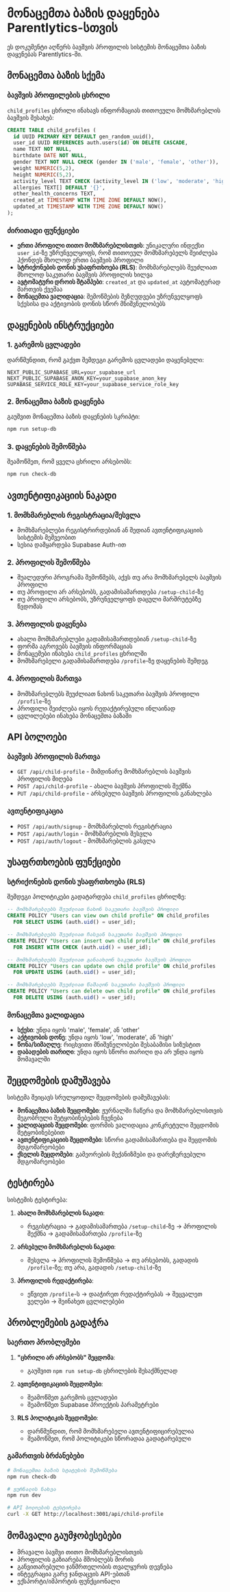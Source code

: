 # მონაცემთა ბაზის დაყენება Parentlytics-სთვის

ეს დოკუმენტი აღწერს ბავშვის პროფილის სისტემის მონაცემთა ბაზის დაყენებას Parentlytics-ში.

## მონაცემთა ბაზის სქემა

### ბავშვის პროფილების ცხრილი

`child_profiles` ცხრილი ინახავს ინფორმაციას თითოეული მომხმარებლის ბავშვის შესახებ:

```sql
CREATE TABLE child_profiles (
  id UUID PRIMARY KEY DEFAULT gen_random_uuid(),
  user_id UUID REFERENCES auth.users(id) ON DELETE CASCADE,
  name TEXT NOT NULL,
  birthdate DATE NOT NULL,
  gender TEXT NOT NULL CHECK (gender IN ('male', 'female', 'other')),
  weight NUMERIC(5,2),
  height NUMERIC(5,2),
  activity_level TEXT CHECK (activity_level IN ('low', 'moderate', 'high')),
  allergies TEXT[] DEFAULT '{}',
  other_health_concerns TEXT,
  created_at TIMESTAMP WITH TIME ZONE DEFAULT NOW(),
  updated_at TIMESTAMP WITH TIME ZONE DEFAULT NOW()
);
```

### ძირითადი ფუნქციები

- **ერთი პროფილი თითო მომხმარებლისთვის**: უნიკალური ინდექსი `user_id`-ზე უზრუნველყოფს, რომ თითოეულ მომხმარებელს შეიძლება ჰქონდეს მხოლოდ ერთი ბავშვის პროფილი
- **სტრიქონების დონის უსაფრთხოება (RLS)**: მომხმარებლებს შეუძლიათ მხოლოდ საკუთარი ბავშვის პროფილის ხილვა
- **ავტომატური დროის შტამპები**: `created_at` და `updated_at` ავტომატურად მართვის ქვეშაა
- **მონაცემთა ვალიდაცია**: შემოწმების შეზღუდვები უზრუნველყოფს სქესისა და აქტივობის დონის სწორ მნიშვნელობებს

## დაყენების ინსტრუქციები

### 1. გარემოს ცვლადები

დარწმუნდით, რომ გაქვთ შემდეგი გარემოს ცვლადები დაყენებული:

```env
NEXT_PUBLIC_SUPABASE_URL=your_supabase_url
NEXT_PUBLIC_SUPABASE_ANON_KEY=your_supabase_anon_key
SUPABASE_SERVICE_ROLE_KEY=your_supabase_service_role_key
```

### 2. მონაცემთა ბაზის დაყენება

გაუშვით მონაცემთა ბაზის დაყენების სკრიპტი:

```bash
npm run setup-db
```

### 3. დაყენების შემოწმება

შეამოწმეთ, რომ ყველა ცხრილი არსებობს:

```bash
npm run check-db
```

## ავთენტიფიკაციის ნაკადი

### 1. მომხმარებლის რეგისტრაცია/შესვლა
- მომხმარებლები რეგისტრირდებიან ან შედიან ავთენტიფიკაციის სისტემის მეშვეობით
- სესია დამყარდება Supabase Auth-ით

### 2. პროფილის შემოწმება
- შუალედური პროგრამა შემოწმებს, აქვს თუ არა მომხმარებელს ბავშვის პროფილი
- თუ პროფილი არ არსებობს, გადამისამართდება `/setup-child`-ზე
- თუ პროფილი არსებობს, უზრუნველყოფს დაცული მარშრუტებზე წვდომას

### 3. პროფილის დაყენება
- ახალი მომხმარებლები გადამისამართდებიან `/setup-child`-ზე
- ფორმა აგროვებს ბავშვის ინფორმაციას
- მონაცემები ინახება `child_profiles` ცხრილში
- მომხმარებელი გადამისამართდება `/profile`-ზე დაყენების შემდეგ

### 4. პროფილის მართვა
- მომხმარებლებს შეუძლიათ ნახონ საკუთარი ბავშვის პროფილი `/profile`-ზე
- პროფილი შეიძლება იყოს რედაქტირებული ინლაინად
- ცვლილებები ინახება მონაცემთა ბაზაში

## API ბოლოები

### ბავშვის პროფილის მართვა

- `GET /api/child-profile` - მიმდინარე მომხმარებლის ბავშვის პროფილის მიღება
- `POST /api/child-profile` - ახალი ბავშვის პროფილის შექმნა
- `PUT /api/child-profile` - არსებული ბავშვის პროფილის განახლება

### ავთენტიფიკაცია

- `POST /api/auth/signup` - მომხმარებლის რეგისტრაცია
- `POST /api/auth/login` - მომხმარებლის შესვლა
- `POST /api/auth/logout` - მომხმარებლის გასვლა

## უსაფრთხოების ფუნქციები

### სტრიქონების დონის უსაფრთხოება (RLS)

შემდეგი პოლიტიკები გადატარდება `child_profiles` ცხრილზე:

```sql
-- მომხმარებლებს შეუძლიათ ნახონ საკუთარი ბავშვის პროფილი
CREATE POLICY "Users can view own child profile" ON child_profiles
  FOR SELECT USING (auth.uid() = user_id);

-- მომხმარებლებს შეუძლიათ ჩასვან საკუთარი ბავშვის პროფილი
CREATE POLICY "Users can insert own child profile" ON child_profiles
  FOR INSERT WITH CHECK (auth.uid() = user_id);

-- მომხმარებლებს შეუძლიათ განაახლონ საკუთარი ბავშვის პროფილი
CREATE POLICY "Users can update own child profile" ON child_profiles
  FOR UPDATE USING (auth.uid() = user_id);

-- მომხმარებლებს შეუძლიათ წაშალონ საკუთარი ბავშვის პროფილი
CREATE POLICY "Users can delete own child profile" ON child_profiles
  FOR DELETE USING (auth.uid() = user_id);
```

### მონაცემთა ვალიდაცია

- **სქესი**: უნდა იყოს 'male', 'female', ან 'other'
- **აქტივობის დონე**: უნდა იყოს 'low', 'moderate', ან 'high'
- **წონა/სიმაღლე**: რიცხვითი მნიშვნელობები შესაბამისი სიზუსტით
- **დაბადების თარიღი**: უნდა იყოს სწორი თარიღი და არ უნდა იყოს მომავალში

## შეცდომების დამუშავება

სისტემა შეიცავს სრულყოფილ შეცდომების დამუშავებას:

- **მონაცემთა ბაზის შეცდომები**: ჟურნალში ჩაწერა და მომხმარებლისთვის მეგობრული შეტყობინებების ჩვენება
- **ვალიდაციის შეცდომები**: ფორმის ვალიდაცია კონკრეტული შეცდომის შეტყობინებებით
- **ავთენტიფიკაციის შეცდომები**: სწორი გადამისამართება და შეცდომის მდგომარეობები
- **ქსელის შეცდომები**: გამეორების მექანიზმები და დარეზერვებული მდგომარეობები

## ტესტირება

სისტემის ტესტირება:

1. **ახალი მომხმარებლის ნაკადი**:
   - რეგისტრაცია → გადამისამართება `/setup-child`-ზე → პროფილის შექმნა → გადამისამართება `/profile`-ზე

2. **არსებული მომხმარებლის ნაკადი**:
   - შესვლა → პროფილის შემოწმება → თუ არსებობს, გადადის `/profile`-ზე; თუ არა, გადადის `/setup-child`-ზე

3. **პროფილის რედაქტირება**:
   - ეწვიეთ `/profile`-ს → დააჭირეთ რედაქტირებას → შეცვალეთ ველები → შეინახეთ ცვლილებები

## პრობლემების გადაჭრა

### საერთო პრობლემები

1. **"ცხრილი არ არსებობს" შეცდომა**:
   - გაუშვით `npm run setup-db` ცხრილების შესაქმნელად

2. **ავთენტიფიკაციის შეცდომები**:
   - შეამოწმეთ გარემოს ცვლადები
   - შეამოწმეთ Supabase პროექტის პარამეტრები

3. **RLS პოლიტიკის შეცდომები**:
   - დარწმუნდით, რომ მომხმარებელი ავთენტიფიცირებულია
   - შეამოწმეთ, რომ პოლიტიკები სწორადაა გადატარებული

### გამართვის ბრძანებები

```bash
# მონაცემთა ბაზის სტატუსის შემოწმება
npm run check-db

# ჟურნალის ნახვა
npm run dev

# API ბოლოების ტესტირება
curl -X GET http://localhost:3001/api/child-profile
```

## მომავალი გაუმჯობესებები

- მრავალი ბავშვი თითო მომხმარებლისთვის
- პროფილის გაზიარება მშობლებს შორის
- განვითარებული ჯანმრთელობის თვალყურის დევნება
- ინტეგრაცია გარე ჯანდაცვის API-ებთან
- ექსპორტი/იმპორტის ფუნქციონალი